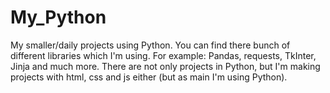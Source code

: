 # My_Python

My smaller/daily projects using Python. You can find there bunch of different libraries which I'm using. For example: Pandas, requests, TkInter, Jinja and much more. There are not only projects in Python, but I'm making projects with html, css and js either (but as main I'm using Python).
